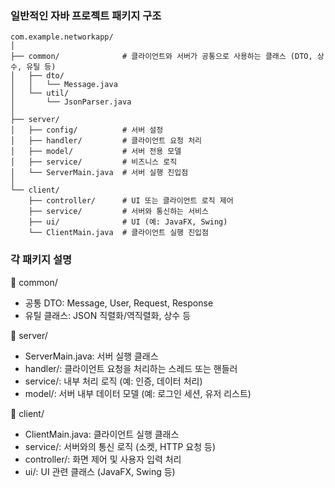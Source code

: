 ### 일반적인 자바 프로젝트 패키지 구조
```
com.example.networkapp/
│
├── common/              # 클라이언트와 서버가 공통으로 사용하는 클래스 (DTO, 상수, 유틸 등)
│   ├── dto/
│   │   └── Message.java
│   └── util/
│       └── JsonParser.java
│
├── server/
│   ├── config/          # 서버 설정
│   ├── handler/         # 클라이언트 요청 처리
│   ├── model/           # 서버 전용 모델
│   ├── service/         # 비즈니스 로직
│   └── ServerMain.java  # 서버 실행 진입점
│
└── client/
    ├── controller/      # UI 또는 클라이언트 로직 제어
    ├── service/         # 서버와 통신하는 서비스
    ├── ui/              # UI (예: JavaFX, Swing)
    └── ClientMain.java  # 클라이언트 실행 진입점
```

### 각 패키지 설명
🔸 common/
- 공통 DTO: Message, User, Request, Response
- 유틸 클래스: JSON 직렬화/역직렬화, 상수 등

🔸 server/
- ServerMain.java: 서버 실행 클래스
- handler/: 클라이언트 요청을 처리하는 스레드 또는 핸들러
- service/: 내부 처리 로직 (예: 인증, 데이터 처리)
- model/: 서버 내부 데이터 모델 (예: 로그인 세션, 유저 리스트)

🔸 client/
- ClientMain.java: 클라이언트 실행 클래스
- service/: 서버와의 통신 로직 (소켓, HTTP 요청 등)
- controller/: 화면 제어 및 사용자 입력 처리
- ui/: UI 관련 클래스 (JavaFX, Swing 등)


